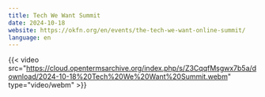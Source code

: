 ```yaml
---
title: Tech We Want Summit
date: 2024-10-18
website: https://okfn.org/en/events/the-tech-we-want-online-summit/
language: en
---
```


{{< video src="https://cloud.opentermsarchive.org/index.php/s/Z3CqqfMsgwx7b5a/download/2024-10-18%20Tech%20We%20Want%20Summit.webm" type="video/webm" >}}
